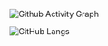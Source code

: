 ![Github Activity Graph](https://activity-graph.herokuapp.com/graph?username=bintangnugrahaa&theme=xcode)

![GitHub Langs](https://github-readme-stats.vercel.app/api/top-langs/?username=bintangnugrahaa&layout=compact&theme=blue-green)


